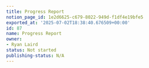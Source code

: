 ```yaml
---
title: Progress Report
notion_page_id: 1e2d6625-c679-8022-949d-f1df4e19bfe5
exported_at: '2025-07-02T18:38:40.676509+00:00'
id: 87
name: Progress Report
owner:
- Ryan Laird
status: Not started
publishing-status: N/A
---
```


